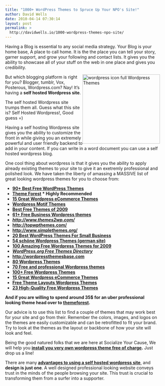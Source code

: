 ```yaml
---
title: "1000+ WordPress Themes to Spruce Up Your NPO's Site!"
author: David Wells
date: 2010-04-14 07:30:14
layout: post
permalink: >
  http://davidwells.io/1000-wordpress-themes-npo-site/
---
```

Having a Blog is essential to any social media strategy. Your Blog is your home base, A place to call home. It is the the place you can tell your story, garner support, and grow your following and contact lists. It gives you the ability to showcase all of your stuff on the web in one place and gives you credibility.

<img class="alignright" style="display: inline; margin-left: 0px; margin-right: 0px;" title="wordpress icon_full" src="https://s3-us-west-2.amazonaws.com/assets.davidwells.io/legacy/2010/02/wordpress-icon_full.png" alt="wordpress icon full Wordpress Themes" width="252" height="225" align="right" />But which blogging platform is right for you? Blogger, tumblr, Vox, Posterous, Wordpress.com? Nay! It’s having a <strong>self hosted Wordpress site</strong>.

The self hosted Wordpress site trumps them all. Guess what this site is? Self Hosted Wordpress!, Good guess =)

Having a self hosting Wordpress site gives you the ability to customize the front in while giving you an extremely powerful and user friendly backend to add in your content. If you can write in a word document you can use a self hosted wordpress blog.

One cool thing about wordpress is that it gives you the ability to apply already existing themes to your site to give it an exetremly professional and polished look. We have taken the liberty of amassing a MASSIVE list of great looking wordpress themes for you to choose from:
<ul>
	<li><strong><a href="http://www.levoltz.com/2009/09/19/90-best-free-wordpress-themes/">90+ Best Free WordPress Themes</a></strong></li>
	<li><strong><a href="http://bit.ly/9zTqVX">Theme Forest</a> * Highly Recommended</strong></li>
	<li><strong><a href="http://theroxor.com/2010/01/18/15-great-wordpress-ecommerce-themes/">15 Great Wordpress eCommerce Themes</a></strong></li>
	<li><strong><a href="http://www.wordpressmotif.com">Wordpress Motif Themes</a></strong></li>
	<li><strong><a href="http://webdesignledger.com/freebies/the-best-free-wordpress-themes-of-2009">Best Free Themes of 2009</a></strong></li>
	<li><strong><a href="http://ntt.cc/2008/04/26/over-61-free-business-wordpress-themes.html">61+ Free Business Wordpress themes</a></strong></li>
	<li><strong><em><a href="http://www.themes2wp.com/">http://www.themes2wp.com/</a></em></strong></li>
	<li><strong><a href="http://topwpthemes.com/">http://topwpthemes.com/</a></strong></li>
	<li><strong><a href="http://www.simplethemes.org/">http://www.simplethemes.org/</a></strong></li>
	<li><strong><a href="http://www.bestwpthemes.com/20-best-wordpress-themes-for-small-business/">20 Best WordPress Themes For Small Business</a></strong></li>
	<li><strong><a href="http://www.webmaster-resource.de/25-schone-wordpress-themes.php">54 schöne Wordpress Themes (german site)</a></strong></li>
	<li><strong><a href="http://www.smashingmagazine.com/2009/05/18/100-amazing-free-wordpress-themes-for-2009/">100 Amazing Free Wordpress Themes for 2009</a></strong></li>
	<li><strong><em><a href="http://wordpress.org/extend/themes/">WordPress.org Free Themes Directory</a></em></strong></li>
	<li><strong><a href="http://wordpressthemesbase.com/sorting/downloaded/week">http://wordpressthemesbase.com</a></strong></li>
	<li><strong><a href="http://www.drweb.de/magazin/80-wordpress-themes/">80 Wordpress Themes</a></strong></li>
	<li><strong><a href="http://www.1stwebdesigner.com/wordpress/70-free-and-premium-wordpress-themes/">70 Free and professional Wordpress themes</a></strong></li>
	<li><strong><a href="http://www.smashingmagazine.com/2008/01/08/100-excellent-free-high-quality-wordpress-themes/">100+ Free Wordpress Themes</a></strong></li>
	<li><strong><a href="http://theroxor.com/2010/01/18/15-great-wordpress-ecommerce-themes/">15 Great Wordpress eCommerce Themes</a></strong></li>
	<li><strong><a href="http://www.freethemelayouts.com/">Free Theme Layouts Wordpress Themes</a></strong></li>
	<li><strong><a href="http://www.underworldmagazines.com/23-high-quality-free-wordpress-themes/">23 High-Quality Free Wordpress Themes</a></strong></li>
</ul>
<strong>And if you are willing to spend around 35$ for an uber professional looking theme head over to <a href="http://bit.ly/9PPC3S">themeforest</a>. </strong>

Our advice is to use this list to find a couple of themes that may work best for your site and go from their. Remember the colors, images, and logos on the themes are easily customizable and can be retrofitted to fit your brand. Try to look at the themes as the layout or backbone of how your site will look and feel.

Being the good natured folks that we are here at Socialize Your Cause, We will help you <a href="http://www.socializeyourcause.org/services/free-wordpress-installations/"><strong>install you very own wordpress theme free of charge</strong></a><strong>.</strong> Just drop us a line!

There are many<strong> </strong><a href="http://www.socializeyourcause.org/6-reasons-static-html-bad-nonprofit/blog/"><strong>advantages to using a self hosted wordpress site</strong></a>, and <strong>design is just one</strong>. A well designed professional looking website conveys trust in the minds of the people browsing your site. This trust is crucial to transforming them from a surfer into a supporter.
